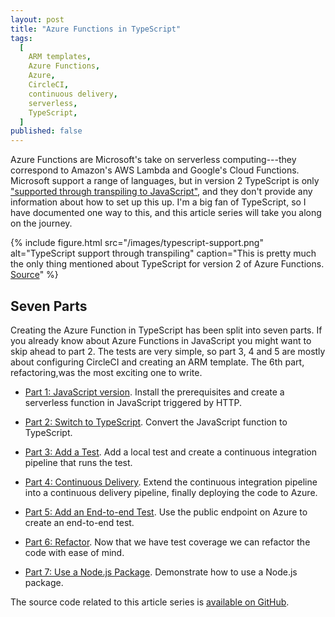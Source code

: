 ```yaml
---
layout: post
title: "Azure Functions in TypeScript"
tags:
  [
    ARM templates,
    Azure Functions,
    Azure,
    CircleCI,
    continuous delivery,
    serverless,
    TypeScript,
  ]
published: false
---
```


Azure Functions are Microsoft's take on serverless computing---they correspond to Amazon's AWS Lambda and Google's Cloud Functions. Microsoft support a range of languages, but in version 2 TypeScript is only ["supported through transpiling to JavaScript"](https://docs.microsoft.com/en-us/azure/azure-functions/functions-versions#languages), and they don't provide any information about how to set up this up. I'm a big fan of TypeScript, so I have documented one way to this, and this article series will take you along on the journey.

{% include figure.html
  src="/images/typescript-support.png"
  alt="TypeScript support through transpiling"
  caption="This is pretty much the only thing mentioned about TypeScript for version 2 of Azure Functions. <a href='https://docs.microsoft.com/en-us/azure/azure-functions/functions-versions#languages'>Source</a>"
%}

## Seven Parts

Creating the Azure Function in TypeScript has been split into seven parts. If you already know about Azure Functions in JavaScript you might want to skip ahead to part 2. The tests are very simple, so part 3, 4 and 5 are mostly about configuring CircleCI and creating an ARM template. The 6th part, refactoring,was the most exciting one to write.

- [Part 1: JavaScript version](/blog/2019/05/02/part-1-javascript-version). Install the prerequisites and create a serverless function in JavaScript triggered by HTTP.

- [Part 2: Switch to TypeScript](/blog/2019/05/03/part-2-switch-to-typescript). Convert the JavaScript function to TypeScript.

- [Part 3: Add a Test](/blog/2019/05/04/part-3-local-test). Add a local test and create a continuous integration pipeline that runs the test.

- [Part 4: Continuous Delivery](/blog/2019/05/05/part-4-continuous-delivery). Extend the continuous integration pipeline into a continuous delivery pipeline, finally deploying the code to Azure.

- [Part 5: Add an End-to-end Test](/blog/2019/05/06/part-5-end-to-end-test). Use the public endpoint on Azure to create an end-to-end test.

- [Part 6: Refactor](/blog/2019/05/07/part-6-refactor). Now that we have test coverage we can refactor the code with ease of mind.

- [Part 7: Use a Node.js Package](/blog/2019/05/08/part-7-node-package). Demonstrate how to use a Node.js package.

The source code related to this article series is [available on GitHub](https://github.com/janaagaard75/azure-functions-typescript).
